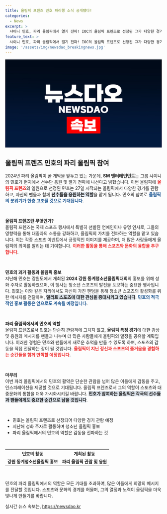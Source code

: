 ```yaml
---
title: 올림픽 프렌즈 민호 파리행 소식 공개됐다!
categories:
  - News
excerpt: >
  샤이니 민호, 파리 올림픽에서 열기 전파! IOC의 올림픽 프렌즈로 선정된 그가 다양한 경기를 관람하며 선수들을 응원합니다. 글로벌 무대에서 그의 활약을 놓치지 마세요!
feature_text: >
  샤이니 민호, 파리 올림픽에서 열기 전파! IOC의 올림픽 프렌즈로 선정된 그가 다양한 경기를 관람하며 선수들을 응원합니다. 글로벌 무대에서 그의 활약을 놓치지 마세요!
image: '/assets/img/newsdao_breakingnews.jpg'
---
```


<p><img src="/assets/img/newsdao_breakingnews.jpg" alt="flaretime 속보" /></p>

<h2 data-ke-size="size26">올림픽 프렌즈 민호의 파리 올림픽 참여</h2>

<p data-ke-size="size16">2024년 파리 올림픽이 곧 개막을 앞두고 있는 가운데, <b>SM 엔터테인먼트</b>는 그룹 샤이니의 민호가 현지에서 선수단 응원 및 열기 전파에 나선다고 밝혔습니다. 이번 올림픽에 <b><span style="color: #ee2323;">올림픽 프렌즈</span></b>의 일원으로 선정된 민호는 27일 시작되는 올림픽에서 다양한 경기를 관람하고, 자신의 팬들과 함께 <b><span style="background-color: #21538527;">선수들을 응원하는 역할</span></b>을 맡게 됩니다. 민호의 참여로 <b><span style="color: #1a5490;">올림픽의 분위기가 한층 고조될 것으로 기대됩니다</span></b>.</p>

<p data-ke-size="size16">&nbsp;</p>

<p><b>올림픽 프렌즈란 무엇인가?</b> <br/>
올림픽 프렌즈는 국제 스포츠 행사에서 특별히 선발된 연예인이나 유명 인사로, 그들의 영향력을 통해 대중과의 소통을 강화하고, 올림픽의 가치를 전파하는 역할을 맡고 있습니다. 이는 각종 스포츠 이벤트에서 긍정적인 이미지를 제공하며, 더 많은 사람들에게 올림픽의 의미를 알리는 데 기여합니다. <b><span style="color: #ee2323;">이러한 활동을 통해 스포츠와 문화의 융합을 추구합니다</span></b>. </p>

<p data-ke-size="size16">&nbsp;</p>

<p><b>민호의 과거 활동과 올림픽 홍보</b> <br/>
지난해 민호는 강원도에서 개최된 <b>2024 강원 동계청소년올림픽대회</b>의 홍보를 위해 성화 주자로 활동하였으며, 이 행사는 청소년 스포츠의 발전을 도모하는 중요한 행사입니다. 민호는 이와 같은 자리에서도 자신이 가진 팬덤을 통해 청소년 스포츠의 활성화를 위한 메시지를 전달하며, <b><span style="background-color: #21538527;">엘리트 스포츠에 대한 관심을 증대시키고 있습니다</span></b>. <b><span style="color: #1a5490;">민호의 적극적인 홍보 활동은 앞으로도 계속될 예정입니다</span></b>.</p>

<p data-ke-size="size16">&nbsp;</p>

<p><b>파리 올림픽에서의 민호의 역할</b> <br/>
올림픽 프렌즈로서 민호는 단순히 관람객에 그치지 않고, <b>올림픽 특정 경기</b>에 대한 감상 및 응원의 메시지를 팬들과 나누며 더 많은 사람들에게 올림픽의 열정을 공유할 계획입니다. 이러한 경험은 민호와 팬들에게 새로운 추억을 만들 수 있도록 하며, 스포츠의 감동을 직접 전달하는 장이 될 것입니다. <b><span style="color: #ee2323;">올림픽이 지닌 정신과 스포츠의 즐거움을 경험하는 순간들을 함께 만끽할 예정입니다</span></b>. </p>

<p data-ke-size="size16">&nbsp;</p>

<p><b>마무리</b> <br/>
이번 파리 올림픽에서의 민호의 활약은 단순한 관람을 넘어 많은 이들에게 감동을 주고, 인스피레이션을 제공할 것으로 기대됩니다. 올림픽 프렌즈로서 그의 역할이 스포츠와 대중문화의 통합을 더욱 가시화시키길 바랍니다. <b><span style="background-color: #21538527;">민호가 참여하는 올림픽은 각국의 선수들과 팬들에게도 중요한 순간으로 남을 것입니다</span></b>. </p>

<p data-ke-size="size16">&nbsp;</p>

<ul>
    <li>민호는 올림픽 프렌즈로 선정되어 다양한 경기 관람 예정</li>
    <li>지난해 성화 주자로 활동하며 청소년 올림픽 홍보</li>
    <li>파리 올림픽에서의 민호의 역할은 감동을 전파하는 것</li>
</ul>

<p data-ke-size="size16">&nbsp;</p>

<table style="width: 100%;">
    <tr>
        <td style="text-align: center; height: 17px;"><b>민호의 활동</b></td>
        <td style="text-align: center; height: 17px;"><b>계획된 활동</b></td>
    </tr>
    <tr>
        <td style="text-align: center; height: 17px;"><b>강원 동계청소년올림픽 홍보</b></td>
        <td style="text-align: center; height: 17px;"><b>파리 올림픽 관람 및 응원</b></td>
    </tr>
</table>

<p data-ke-size="size16">&nbsp;</p>

<p>민호의 파리 올림픽에서의 역할은 모든 기대를 초과하여, 많은 이들에게 희망의 메시지를 전달할 것입니다. 스포츠와 문화의 경계를 허물며, 그의 열정과 노력이 올림픽을 더욱 빛나게 만들기를 바랍니다.</p>
실시간 뉴스 속보는, <a href="https://newsdao.kr" rel="dofollow">https://newsdao.kr</a>


